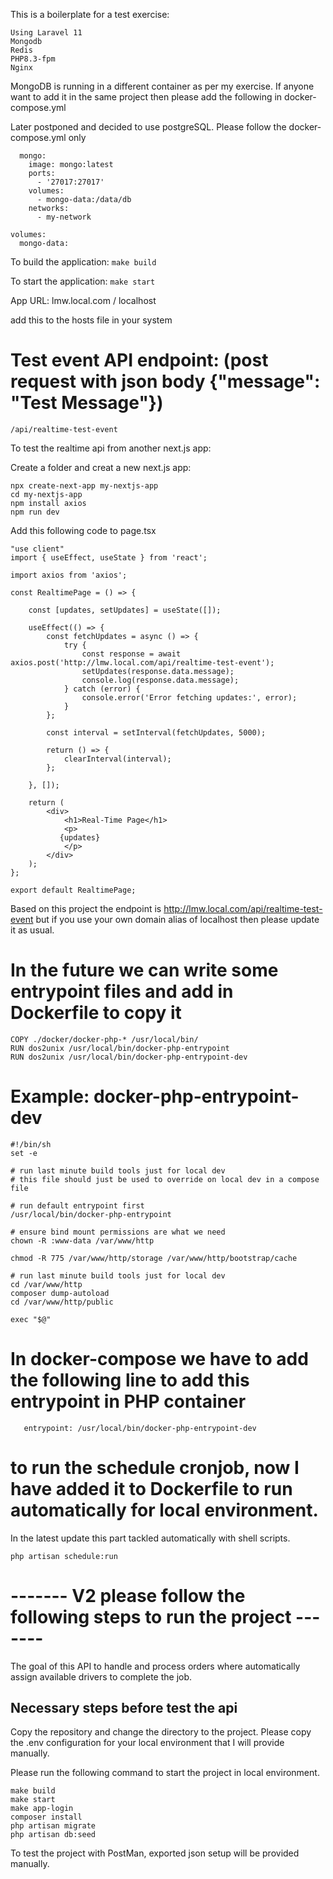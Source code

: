 
This is a boilerplate for a test exercise:
``` 
Using Laravel 11
Mongodb
Redis
PHP8.3-fpm
Nginx
```

MongoDB is running in a different container as per my exercise. If anyone want to add it in the same project then please add the following in docker-compose.yml

Later postponed and decided to use postgreSQL. Please follow the docker-compose.yml only

```
  mongo:
    image: mongo:latest
    ports:
      - '27017:27017'
    volumes:
      - mongo-data:/data/db
    networks:
      - my-network

volumes:
  mongo-data:
```

To build the application:
``` make build ```

To start the application:
``` make start ```

App URL: lmw.local.com / localhost

add this to the hosts file in your system

# Test event API endpoint: (post request with json body {"message": "Test Message"})
```
/api/realtime-test-event
```

To test the realtime api from another next.js app:

Create a folder and creat a new next.js app:
```
npx create-next-app my-nextjs-app
cd my-nextjs-app
npm install axios
npm run dev
```

Add this following code to page.tsx
```
"use client"
import { useEffect, useState } from 'react';

import axios from 'axios';

const RealtimePage = () => {

    const [updates, setUpdates] = useState([]);

    useEffect(() => {
        const fetchUpdates = async () => {
            try {
                const response = await axios.post('http://lmw.local.com/api/realtime-test-event');
                setUpdates(response.data.message);
                console.log(response.data.message);
            } catch (error) {
                console.error('Error fetching updates:', error);
            }
        };

        const interval = setInterval(fetchUpdates, 5000);
       
        return () => {
            clearInterval(interval);
        };

    }, []);

    return (
        <div>
            <h1>Real-Time Page</h1>
            <p>
           {updates}
            </p>
        </div>
    );
};

export default RealtimePage;

```
Based on this project the endpoint is http://lmw.local.com/api/realtime-test-event but if you use your own domain alias of localhost then please update it as usual. 

# In the future we can write some entrypoint files and add in Dockerfile to copy it
```
COPY ./docker/docker-php-* /usr/local/bin/
RUN dos2unix /usr/local/bin/docker-php-entrypoint
RUN dos2unix /usr/local/bin/docker-php-entrypoint-dev
```


# Example: docker-php-entrypoint-dev

```
#!/bin/sh
set -e

# run last minute build tools just for local dev
# this file should just be used to override on local dev in a compose file

# run default entrypoint first
/usr/local/bin/docker-php-entrypoint

# ensure bind mount permissions are what we need
chown -R :www-data /var/www/http

chmod -R 775 /var/www/http/storage /var/www/http/bootstrap/cache
  
# run last minute build tools just for local dev
cd /var/www/http
composer dump-autoload
cd /var/www/http/public

exec "$@"
```

# In docker-compose we have to add the following line to add this entrypoint in PHP container

```
   entrypoint: /usr/local/bin/docker-php-entrypoint-dev
```


# to run the schedule cronjob, now I have added it to Dockerfile to run automatically for local environment.

In the latest update this part tackled automatically with shell scripts. 
```
php artisan schedule:run
```
# ------- V2 please follow the following steps to run the project -------
The goal of this API to handle and process orders where automatically assign available drivers to complete the job.

## Necessary steps before test the api
Copy the repository and change the directory to the project.
Please copy the .env configuration for your local environment that I will provide manually.

Please run the following command to start the project in local environment.
```
make build
make start
make app-login
composer install
php artisan migrate
php artisan db:seed
```

To test the project with PostMan, exported json setup will be provided manually.
